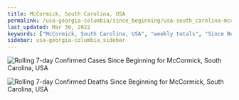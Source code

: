 ```yaml
---
title: McCormick, South Carolina, USA
permalink: /usa-georgia-columbia/since_beginning/usa-south_carolina-mccormick-since_beginning.html
last_updated: Mar 30, 2022
keywords: ["McCormick, South Carolina, USA", "weekly totals", "Since Beginning"]
sidebar: usa-georgia-columbia_sidebar
---
```


![Rolling 7-day Confirmed Cases Since Beginning for McCormick, South Carolina, USA](/covid_tracker/images/graphs/usa-south_carolina-mccormick-rolling_7_days_confirmed-since_beginning_graph.png)

![Rolling 7-day Confirmed Deaths Since Beginning for McCormick, South Carolina, USA](/covid_tracker/images/graphs/usa-south_carolina-mccormick-rolling_7_days_deaths-since_beginning_graph.png)
